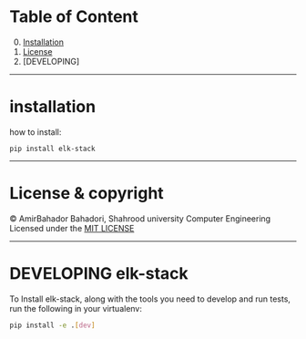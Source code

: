 # Table of Content
0. [Installation](#installation)
1. [License](#license--copyright)
2. [DEVELOPING]
___
# installation

how to install:

```
pip install elk-stack

```
___
# License & copyright
© AmirBahador Bahadori, Shahrood university Computer Engineering
Licensed under the [MIT LICENSE](LICENSE)
___
# DEVELOPING elk-stack

To Install elk-stack, along with the tools you need to develop and run tests,
run the following in your virtualenv:
```bash
pip install -e .[dev]
```




